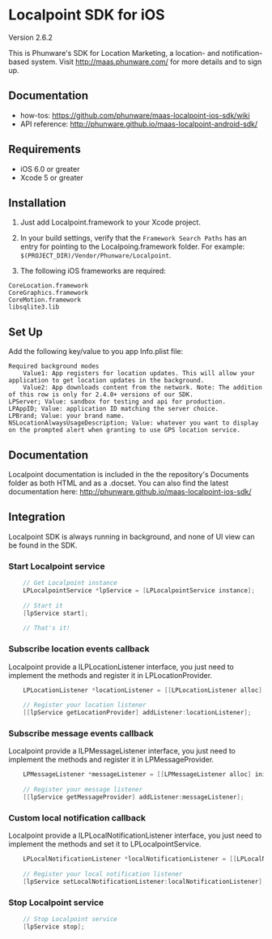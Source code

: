 Localpoint SDK for iOS
==================

Version 2.6.2

This is Phunware's SDK for Location Marketing, a location- and notification-based system. Visit http://maas.phunware.com/ for more details and to sign up.

Documentation
------------
- how-tos: https://github.com/phunware/maas-localpoint-ios-sdk/wiki
- API reference: http://phunware.github.io/maas-localpoint-android-sdk/


Requirements
------------

- iOS 6.0 or greater
- Xcode 5 or greater



Installation
------------

1. Just add Localpoint.framework to your Xcode project.
2. In your build settings, verify that the `Framework Search Paths` has an entry for pointing to the Localpoing.framework folder. For example: `$(PROJECT_DIR)/Vendor/Phunware/Localpoint`.

3. The following iOS frameworks are required:
````
CoreLocation.framework
CoreGraphics.framework
CoreMotion.framework
libsqlite3.lib
````



Set Up
------------
Add the following key/value to you app Info.plist file:
````
Required background modes 
	Value1: App registers for location updates. This will allow your application to get location updates in the background.
	Value2: App downloads content from the network. Note: The addition of this row is only for 2.4.0+ versions of our SDK.
LPServer; Value: sandbox for testing and api for production.
LPAppID; Value: application ID matching the server choice.
LPBrand; Value: your brand name.
NSLocationAlwaysUsageDescription; Value: whatever you want to display on the prompted alert when granting to use GPS location service.
````



Documentation
------------

Localpoint documentation is included in the the repository's Documents folder as both HTML and as a .docset. You can also find the latest documentation here: http://phunware.github.io/maas-localpoint-ios-sdk/



Integration
-----------

Localpoint SDK is always running in background, and none of UI view can be found in the SDK.

### Start Localpoint service

````objective-c
	// Get Localpoint instance
	LPLocalpointService *lpService = [LPLocalpointService instance];
	
	// Start it
	[lpService start];
    
    // That's it!
````


### Subscribe location events callback

Localpoint provide a ILPLocationListener interface, you just need to implement the methods and register it in LPLocationProvider.

````objective-c
	LPLocationListener *locationListener = [[LPLocationListener alloc] init];
	
	// Register your location listener
	[[lpService getLocationProvider] addListener:locationListener];
````

### Subscribe message events callback

Localpoint provide a ILPMessageListener interface, you just need to implement the methods and register it in LPMessageProvider.

````objective-c
	LPMessageListener *messageListener = [[LPMessageListener alloc] init];
	
	// Register your message listener
	[[lpService getMessageProvider] addListener:messageListener];
````

### Custom local notification callback

Localpoint provide a ILPLocalNotificationListener interface, you just need to implement the methods and set it to LPLocalpointService.

````objective-c
	LPLocalNotificationListener *localNotificationListener = [[LPLocalNotificationListener alloc] init];
	
	// Register your local notification listener
	[lpService setLocalNotificationListener:localNotificationListener];
````

### Stop Localpoint service

````objective-c
	// Stop Localpoint service
	[lpService stop];
````
